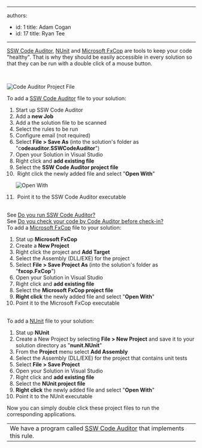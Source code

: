 

---
authors:
  - id: 1
    title: Adam Cogan
  - id: 17
    title: Ryan Tee
---




<span class='intro'> 
  <a shape="rect" href="http&#58;//www.ssw.com.au/ssw/CodeAuditor/Default.aspx">SSW Code Auditor</a>, <a shape="rect" href="http&#58;//www.ssw.com.au/ssw/Standards/DeveloperGeneral/netTools.aspx#NUnit">NUnit</a> and <a shape="rect" href="http&#58;//www.ssw.com.au/ssw/Standards/DeveloperGeneral/netTools.aspx#FxCop">Microsoft FxCop</a> are tools to keep your code &quot;healthy&quot;. That is why they should be easily accessible in every solution so that they can be run with a double click of a mouse button. 
 </span>


  <p>&#160;</p>
<dl class="goodImage">
    <dt><img style="border-bottom&#58;0px solid;border-left&#58;0px solid;border-top&#58;0px solid;border-right&#58;0px solid;" alt="Code Auditor Project File" src="/SoftwareDevelopment/RulesToBetterDotNETProjects/PublishingImages/CodeAuditorProjectFile.gif" border="0" /> </dt>
</dl>
<p>To add a <a shape="rect" href="http&#58;//www.ssw.com.au/ssw/CodeAuditor/Default.aspx">SSW Code Auditor</a> file to your solution&#58; </p>
<ol>
    <li>Start up SSW Code Auditor </li>
    <li>Add a <b>new Job</b> </li>
    <li>Add a the solution file to be scanned </li>
    <li>Select the rules to be run </li>
    <li>Configure email (not required) </li>
    <li>Select <b>File &gt; Save As</b> (into the solution's folder as &quot;c<b>odeauditor.SSWCodeAuditor</b>&quot;) </li>
    <li>Open your Solution in Visual Studio </li>
    <li>Right click and <b>add existing file</b> </li>
    <li>Select the <b>SSW Code Auditor project file</b> </li>
    <li>&#160;Right click the newly added file and select &quot;<b>Open With</b>&quot;<br>
    <dl class="goodImage">
        <dt><img style="border-bottom&#58;0px solid;border-left&#58;0px solid;border-top&#58;0px solid;border-right&#58;0px solid;" alt="Open With" src="/SoftwareDevelopment/RulesToBetterDotNETProjects/PublishingImages/OpenWith.gif" border="0" /> </dt>
    </dl>
    </li>
    <li>&#160;Point it to the SSW Code Auditor executable </li>
</ol>
<br>
See <a shape="rect" href="http&#58;//www.ssw.com.au/ssw/Standards/Rules/RulesToBeingSoftwareConsultantsWorkingInATeam.aspx#CodeAuditor">Do you run SSW Code Auditor?</a> <br>
See <a shape="rect" href="/Management/RulesToSuccessfulProjects/Pages/CheckCodeByCodeAuditorBeforeCheckIn.aspx" id="Do you check your code by Code Auditor before check-in?">Do you check your code by Code Auditor before check-in?</a> <br>
To add a <a shape="rect" href="http&#58;//www.ssw.com.au/ssw/Standards/DeveloperGeneral/netTools.aspx#FxCop">Microsoft FxCop</a> file to your solution&#58;
<ol>
    <li>Stat up <b>Microsoft FxCop</b> </li>
    <li>Create a <b>New Project</b> </li>
    <li>Right click the project and <b>Add Target</b> </li>
    <li>Select the Assembly (DLL/EXE) for the project </li>
    <li>Select <b>File &gt; Save Project As </b>(into the solution's folder as &quot;<b>fxcop.FxCop</b>&quot;) </li>
    <li>Open your Solution in Visual Studio </li>
    <li>Right click and <b>add existing file</b> </li>
    <li>Select the <b>Microsoft FxCop project file</b> </li>
    <li><b>Right click</b> the newly added file and select &quot;<b>Open With</b>&quot; </li>
    <li>Point it to the Microsoft FxCop executable </li>
</ol>
<br>
To add a <a shape="rect" href="http&#58;//www.ssw.com.au/ssw/Standards/DeveloperGeneral/netTools.aspx#NUnit">NUnit</a> file to your solution&#58;
<ol>
    <li>Stat up <b>NUnit</b> </li>
    <li>Create a New Project by selecting <b>File &gt; New Project</b> and save it to your solution directory as &quot;<b>nunit.NUnit</b>&quot; </li>
    <li>From the <b>Project</b> menu select <b>Add Assembly</b> </li>
    <li>Select the Assembly (DLL/EXE) for the project that contains unit tests </li>
    <li>Select <b>File &gt; Save Project</b> </li>
    <li>Open your Solution in Visual Studio </li>
    <li>Right click and <b>add existing file</b> </li>
    <li>Select the <b>NUnit project file</b> </li>
    <li><b>Right click</b> the newly added file and select &quot;<b>Open With</b>&quot; </li>
    <li>Point it to the NUnit executable </li>
</ol>
<p>Now you can simply double click these project files to run the corresponding applications.</p>
<table class="clsSSWProductTable" id="table42" cellspacing="2" cellpadding="2" summary="Code Auditor">
    <tbody>
        <tr>
            <td>We have a program called <a shape="rect" href="http&#58;//www.ssw.com.au/ssw/CodeAuditor/Default.aspx">SSW Code Auditor</a> that implements this rule.</td>
        </tr>
    </tbody>
</table>



